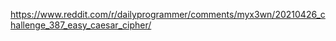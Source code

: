 https://www.reddit.com/r/dailyprogrammer/comments/myx3wn/20210426_challenge_387_easy_caesar_cipher/
